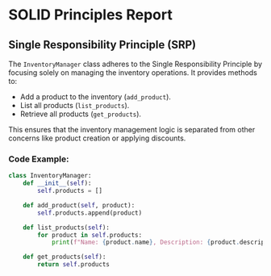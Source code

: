 # SOLID Principles Report

## Single Responsibility Principle (SRP)
The `InventoryManager` class adheres to the Single Responsibility Principle by focusing solely on managing the inventory operations. It provides methods to:
- Add a product to the inventory (`add_product`).
- List all products (`list_products`).
- Retrieve all products (`get_products`).

This ensures that the inventory management logic is separated from other concerns like product creation or applying discounts.

### Code Example:
```python
class InventoryManager:
    def __init__(self):
        self.products = []

    def add_product(self, product):
        self.products.append(product)

    def list_products(self):
        for product in self.products:
            print(f"Name: {product.name}, Description: {product.description}, Price: ${product.price:.2f}")

    def get_products(self):
        return self.products


